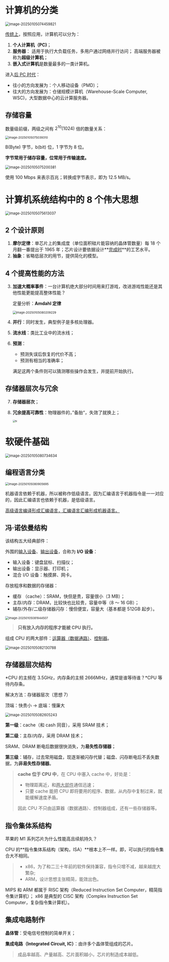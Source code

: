 # 计算机的分类

<img src="https://leafalice-image.oss-cn-hangzhou.aliyuncs.com/img/image-20250105074459821.png" alt="image-20250105074459821" style="zoom: 80%;" />

<u>传统上</u>，按照应用，计算机可以分为：

1. **个人计算机（PC)**；
2. **服务器**：
   适用于执行大负载任务，多用户通过网络并行访问；
   高端服务器被称为**超级计算机**；
3. **嵌入式计算机**是数量最多的一类计算机。

进入<u>后 PC 时代</u>：

- 往小的方向发展为：个人移动设备（PMD）；
- 往大的方向发展为：仓储规模计算机（Warehouse-Scale Computer, WSC)，大型数据中心的云计算服务器。

## 存储容量

数量级前缀，两级之间有 $2^{10}(1024)$ 倍的数量关系：

<img src="https://leafalice-image.oss-cn-hangzhou.aliyuncs.com/img/image-20250105075039310.png" alt="image-20250105075039310" style="zoom:67%;" />

B(Byte) 字节，b(bit) 位，1 字节为 8 位。

**字节常用于储存容量，位常用于传输速度。**

<img src="https://leafalice-image.oss-cn-hangzhou.aliyuncs.com/img/image-20250105075200381.png" alt="image-20250105075200381" style="zoom:80%;" />

使用 100 Mbps 来表示百兆；转换成字节表示，即为 12.5 MB/s。

# 计算机系统结构中的 8 个伟大思想

<img src="https://leafalice-image.oss-cn-hangzhou.aliyuncs.com/img/image-20250105075613037.png" alt="image-20250105075613037" style="zoom: 80%;" />

## 2 个设计原则

1. **摩尔定律**：单芯片上的集成度（单位面积硅片能容纳的晶体管数量）每 18 个月翻一番提出于 1965 年；芯片设计要依据设计**<u>完成时</u>**的工艺水平。
2. **抽象**：省略低层次的用节，提供简化的模型。

## 4 个提高性能的方法

3. **加速大概率事件**：一台计算机绝大部分时间用来打游戏，改进游戏性能还是其他性能更能提高整体性能？

   定量分析：**Amdahl 定律**

   <img src="https://leafalice-image.oss-cn-hangzhou.aliyuncs.com/img/image-20250105080209229.png" alt="image-20250105080209229" style="zoom:67%;" />

4. **并行**：同时发生，典型例子是多核处理器。

5. **流水线**：类比工业中的流水线；

6. **预测**：

   - 预测失误后恢复的代价不高；
   - 预测有相当的准确率；

   满足这两个条件则可以猜测哪些操作会发生，并提前开始执行。

## 存储器层次与冗余

7. **存储器层次**；

8. **冗余提高可靠性**：物理器件的，”备胎“，失效了就换上；

   <img src="https://leafalice-image.oss-cn-hangzhou.aliyuncs.com/img/image-20250105080633275.png" alt="N" style="zoom:50%;" />

# 软硬件基础

<img src="https://leafalice-image.oss-cn-hangzhou.aliyuncs.com/img/image-20250105080734634.png" alt="image-20250105080734634" style="zoom:80%;" />

## 编程语言分类

<img src="https://leafalice-image.oss-cn-hangzhou.aliyuncs.com/img/image-20250105080905695.png" alt="image-20250105080905695" style="zoom:67%;" />

机器语言依赖于机器，所以被称作低级语言。因为汇编语言于机器指令是一一对应的，因此汇编语言也依赖于机器，是低级语言。

<u>高级语言编译形成汇编语言，汇编语言汇编形成机器语言。</u>

## 冯·诺依曼结构

该结构五大经典部件：

外围的<u>输入设备</u>、<u>输出设备</u>，合称为 **I/O 设备**：

- 输入设备：键盘鼠标、扫描仪；
- 输出设备：显示器、打印机；
- 混合 I/O 设备：触摸屏、网卡。

存放程序和数据的存储器：

- 缓存 （cache）：SRAM，快但是贵，容量很小（3 MB）；
- 主存/内存：DRAM，比较快也比较贵，容量中等（8 ～ 16 GB）；
- 辅存/外存/二级存储器闪存：慢但便宜，容量大（基本都是 512GB 起步）。

<img src="https://leafalice-image.oss-cn-hangzhou.aliyuncs.com/img/image-20250105081944507.png" alt="image-20250105081944507" style="zoom:67%;" />

> **只有放入内存的程序才能被 CPU 执行。**

组成 CPU 的两大部件：<u>运算器（数据通路）</u>、<u>控制器</u>。

<img src="https://leafalice-image.oss-cn-hangzhou.aliyuncs.com/img/image-20250105082130788.png" alt="image-20250105082130788" style="zoom:80%;" />

## 存储器层次结构

*CPU 的主频在 3.5GHz，内存条的主频 2666MHz，通常是谁等待谁？*CPU 等待内存条。

解决方法：存储器层次（思想 7）

顶端：快贵小 → 底端：慢廉大

<img src="https://leafalice-image.oss-cn-hangzhou.aliyuncs.com/img/image-20250105082605243.png" alt="image-20250105082605243" style="zoom:80%;" />

**第一级**：cache（和 cash 同音），采用 SRAM 技术；

**第二级**：主存/内存，采用 DRAM 技术；

SRAM、DRAM 断电后数据很快消失，为**易失性存储器**；

**第三级**：辅存，过去常用磁盘，现逐渐被闪存代替；磁盘、闪存断电后不丢失数据，为**非易失性存储器**。

> **cache 位于 CPU 中**，在 CPU 中塞入 cache 中，好处是：
>
> - 物理距离近，和<u>两大部件</u>通信迅速；
> - 只要 cache 能把 CPU 即将要用的程序、数据，从内存中复制过来，就能缓解速度矛盾。
>
> 因此 CPU 不只由运算器（数据通路）、控制器组成，还有一些存储器等。

## 指令集体系结构

苹果的 M1 系列芯片为什么性能高且续航持久？

CPU 的**指令集体系结构（架构，ISA）**根本上不一样。即，可以执行的指令集合大不相同。

> - x86，为了和二三十年前的软件保持兼容，指令只增不减，越来越庞大繁杂;
> - ARM，设计思想主张精简，能效出色。

MIPS 和 ARM 都属于 RISC 架构（Reduced Instruction Set Computer，精简指令集计算机）；
x86 是典型的 CISC 架构（Complex Instruction Set Computer，复杂指令集计算机）。

## 集成电路制作

**晶体管**：受电信号控制的简单开关；

**集成电路（Integrated Circuit, IC）**：由许多个晶体管组成的芯片。

> 成品率越高、产量越高、芯片面积越小，芯片的制造成本越低。
